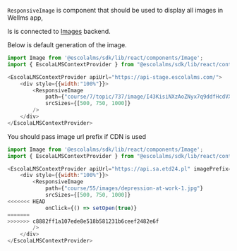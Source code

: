 `ResponsiveImage` is component that should be used to display all images in Wellms app,

Is is connected to [Images](https://github.com/EscolaLMS/Images) backend. 

Below is default generation of the image. 

```js
import Image from '@escolalms/sdk/lib/react/components/Image';
import { EscolaLMSContextProvider } from "@escolalms/sdk/lib/react/context";

<EscolaLMSContextProvider apiUrl="https://api-stage.escolalms.com/">
    <div style={{width:"100%"}}>
        <ResponsiveImage 
            path={"course/7/topic/737/image/I43KisiNXzAoZNyx7q9ddfHcdVXaC6fYTfrElUW9.jpg"}
            srcSizes={[500, 750, 1000]}
        />
    </div>
</EscolaLMSContextProvider>
```

You should pass image url prefix if CDN is used 


```js
import Image from '@escolalms/sdk/lib/react/components/Image';
import { EscolaLMSContextProvider } from "@escolalms/sdk/lib/react/context";

<EscolaLMSContextProvider apiUrl="https://api.sa.etd24.pl" imagePrefix="https://startup-academy-stage.s3.eu-central-1.amazonaws.com">
    <div style={{width:"100%"}}>
        <ResponsiveImage 
            path={"course/55/images/depression-at-work-1.jpg"}
            srcSizes={[500, 750, 1000]}
<<<<<<< HEAD
            onClick={() => setOpen(true)}
=======
>>>>>>> c8882ff1a107ede8e518b581231b6ceef2482e6f
        />
    </div>
</EscolaLMSContextProvider>
```